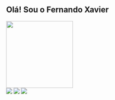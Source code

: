 ## Olá! Sou o Fernando Xavier



<div>
  <a href="https://github.com/ifernandoxavier">
  <img height="180em" src="https://github-readme-stats.vercel.app/api/top-langs/?username=ifernandoxavier&layout=compact&langs_count=7&theme=dark"/>
</div>
  
 
  <div>
  <a href = "mailto:ffernandodasilvaxavier@gmail.com"><img src="https://img.shields.io/badge/-Gmail-%23333?style=for-the-badge&logo=gmail&logoColor=white" target="_blank"></a> 
  <a href="https://www.linkedin.com/in/ifernandoxavier/" target="_blank"><img src="https://img.shields.io/badge/-LinkedIn-%230077B5?style=for-the-badge&logo=linkedin&logoColor=white" target="_blank"></a> 
    <a href="mailto:ffernandoxavier@outlook.com" target="_blank">  <img src="https://img.shields.io/badge/Microsoft_Outlook-0078D4?style=for-the-badge&logo=microsoft-outlook&logoColor=white"/></a>
</div><br>
